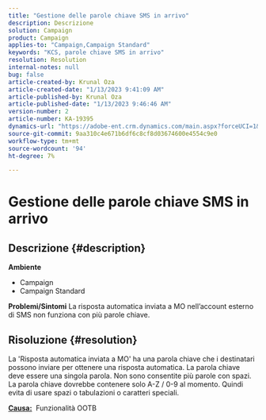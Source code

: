 ```yaml
---
title: "Gestione delle parole chiave SMS in arrivo"
description: Descrizione
solution: Campaign
product: Campaign
applies-to: "Campaign,Campaign Standard"
keywords: "KCS, parole chiave SMS in arrivo"
resolution: Resolution
internal-notes: null
bug: false
article-created-by: Krunal Oza
article-created-date: "1/13/2023 9:41:09 AM"
article-published-by: Krunal Oza
article-published-date: "1/13/2023 9:46:46 AM"
version-number: 2
article-number: KA-19395
dynamics-url: "https://adobe-ent.crm.dynamics.com/main.aspx?forceUCI=1&pagetype=entityrecord&etn=knowledgearticle&id=aff6aa66-2693-ed11-aad1-6045bd006793"
source-git-commit: 9aa310c4e671b6df6c8cf8d03674600e4554c9e0
workflow-type: tm+mt
source-wordcount: '94'
ht-degree: 7%

---
```


# Gestione delle parole chiave SMS in arrivo

## Descrizione {#description}

<b>Ambiente</b>
- Campaign
- Campaign Standard



<b>Problemi/Sintomi</b>
La risposta automatica inviata a MO nell’account esterno di SMS non funziona con più parole chiave.


## Risoluzione {#resolution}


La &#39;Risposta automatica inviata a MO&#39; ha una parola chiave che i destinatari possono inviare per ottenere una risposta automatica. La parola chiave deve essere una singola parola. Non sono consentite più parole con spazi. La parola chiave dovrebbe contenere solo A-Z / 0-9 al momento. Quindi evita di usare spazi o tabulazioni o caratteri speciali.

<b><u>Causa:</u></b>  Funzionalità OOTB


